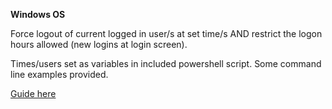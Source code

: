 <!-- Owner source https://github.com/SystemJargon/parental-settings -->

<b>Windows OS</b>

Force logout of current logged in user/s at set time/s AND restrict the logon hours allowed (new logins at login screen). 

Times/users set as variables in included powershell script. Some command line examples provided.

[Guide here](/windows_logon_hours)
